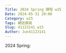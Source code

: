 ```yaml
---
Title: 2024 Spring 課程 w15
Date: 2024-05-31 20:00
Category: w15
Tags: 網誌撰寫
Slug: 41123141_w15
Author: Jun41123141
---
```


2024 Spring: 


<!-- PELICAN_END_SUMMARY -->
